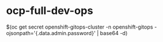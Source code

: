 # ocp-full-dev-ops

$(oc get secret openshift-gitops-cluster -n openshift-gitops -ojsonpath='{.data.admin\.password}' | base64 -d)